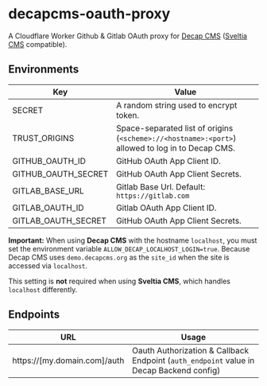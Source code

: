 # decapcms-oauth-proxy

A Cloudflare Worker Github & Gitlab OAuth proxy for [Decap CMS](https://github.com/decaporg/decap-cms) ([Sveltia CMS](https://github.com/sveltia/sveltia-cms) compatible).

## Environments

| Key                 | Value                                                                                            |
| ------------------- | ------------------------------------------------------------------------------------------------ |
| SECRET              | A random string used to encrypt token.                                                           |
| TRUST_ORIGINS       | Space-separated list of origins (`<scheme>://<hostname>:<port>`) allowed to log in to Decap CMS. |
| GITHUB_OAUTH_ID     | GitHub OAuth App Client ID.                                                                      |
| GITHUB_OAUTH_SECRET | GitHub OAuth App Client Secrets.                                                                 |
| GITLAB_BASE_URL     | Gitlab Base Url. Default: `https://gitlab.com`                                                   |
| GITLAB_OAUTH_ID     | Gitlab OAuth App Client ID.                                                                      |
| GITLAB_OAUTH_SECRET | GitHub OAuth App Client Secrets.                                                                 |

**Important:**
When using **Decap CMS** with the hostname `localhost`, you must set the environment variable `ALLOW_DECAP_LOCALHOST_LOGIN=true`. Because Decap CMS uses `demo.decapcms.org` as the `site_id` when the site is accessed via `localhost`.

This setting is **not** required when using **Sveltia CMS**, which handles `localhost` differently.

## Endpoints

| URL                          | Usage                                                                                   |
| ---------------------------- | --------------------------------------------------------------------------------------- |
| https://[my.domain.com]/auth | Oauth Authorization & Callback Endpoint (`auth_endpoint` value in Decap Backend config) |
